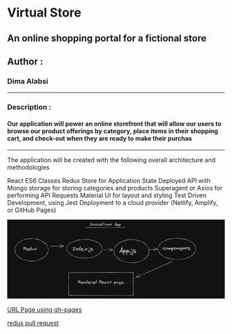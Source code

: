 # Virtual Store
## An online shopping portal for a fictional store

 ## Author :
 
 ### Dima Alabsi


-------------------------
### Description :
#### Our application will power an online storefront that will allow our users to browse our product offerings by category, place items in their shopping cart, and check-out when they are ready to make their purchas


-------
The application will be created with the following overall architecture and methodologies

React
ES6 Classes
Redux Store for Application State
Deployed API with Mongo storage for storing categories and products
Superagent or Axios for performing API Requests
Material UI for layout and styling
Test Driven Development, using Jest
Deployment to a cloud provider (Netlify, Amplify, or GitHub Pages)


![uml](img/UML.png)

[URL Page using gh-pages](https://dimaalabsi.github.io/storefront/)


 [redux pull request](https://github.com/DimaAlabsi/storefront/pull/1)